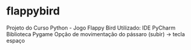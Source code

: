 # flappybird
 Projeto do Curso Python - Jogo Flappy Bird
 Utilizado:
 IDE PyCharm
 Biblioteca Pygame
 Opção de movimentação do pássaro (subir) -> tecla espaço
